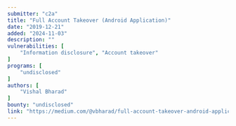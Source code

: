 ```yaml
---
submitter: "c2a"
title: "Full Account Takeover (Android Application)"
date: "2019-12-21"
added: "2024-11-03"
description: ""
vulnerabilities: [
    "Information disclosure", "Account takeover"
]
programs: [
    "undisclosed"
]
authors: [
    "Vishal Bharad"
]
bounty: "undisclosed"
link: "https://medium.com/@vbharad/full-account-takeover-android-application-78fa922f78c5"
---
```




